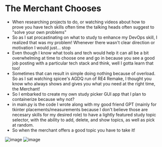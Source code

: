 # The Merchant Chooses #
- When researching projects to do, or watching videos about how to prove you have tech skills often time the talking heads often suggest to "solve your own problems"
- So as I sat procastinating on what to study to enhance my DevOps skill, I realized that was my problem! Whenever there wasn't clear direction or motivation I would just... stop
- Even though I know what tools and tech would help it can all be a bit overwhelming at time to choose one and go in because you see a good job posting with a particular tech stack and think, well I gotta learn that too!
- Sometimes that can result in simple doing nothing because of overload. So as I sat watching spicee's AGDQ run of RE4 Remake, I thought you know who always shows and gives you what you need at the right time, the Merchant!
- So I embarked to create my own study picker GUI app that I plan to containerize because why not?
- in main.py is the code I wrote along with my good friend GPT (mainly for tkinter placements/measurements because I don't believe those are necesary skills for my desired role) to have a lightly featured study topic selector, with the ability to add, delete, and show topics, as well as pick at random.
- So when the merchant offers a good topic you have to take it!

![image](https://github.com/dariusgatsby/study-topic-picker/assets/145069350/a2bd51ec-c4ac-4924-adb4-cd5adf04bf33) 
![image](https://github.com/dariusgatsby/study-topic-picker/assets/145069350/090e8651-deb5-465f-a7ea-cc6e706a74a4)

